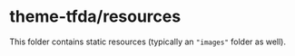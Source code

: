 # theme-tfda/resources

This folder contains static resources (typically an `"images"` folder as well).
